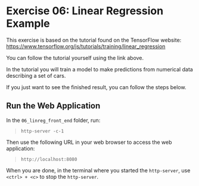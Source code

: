 # Exercise 06: Linear Regression Example

This exercise is based on the tutorial found on the TensorFlow website:  
https://www.tensorflow.org/js/tutorials/training/linear_regression

You can follow the tutorial yourself using the link above.

In the tutorial you will train a model to make predictions from numerical data describing a set of cars.

If you just want to see the finished result, you can follow the steps below.

## Run the Web Application

In the `06_linreg_front_end` folder, run:
> `http-server -c-1`

Then use the following URL in your web browser to access the web application:
> `http://localhost:8080`

When you are done, in the terminal where you started the `http-server`, use `<ctrl> + <c>` to stop the `http-server`.